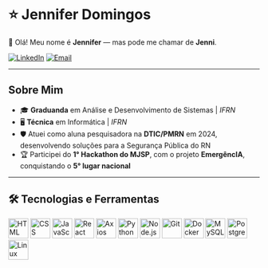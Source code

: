 # ⭐ Jennifer Domingos

<p align="left">
  👋 Olá! Meu nome é <strong>Jennifer</strong> — mas pode me chamar de <strong>Jenni</strong>.
</p>

[![LinkedIn](https://img.shields.io/badge/-LinkedIn-0A66C2?style=for-the-badge&logo=linkedin&logoColor=white)](https://www.linkedin.com/in/jennifer-domingos-061897328)
[![Email](https://img.shields.io/badge/-Email-D14836?style=for-the-badge&logo=gmail&logoColor=white)](mailto:jenniferdomgs@gmail.com)

---

## Sobre Mim
- 🎓 **Graduanda** em Análise e Desenvolvimento de Sistemas | *IFRN*  
- 🖥️ **Técnica** em Informática | *IFRN*  
- 🛡️ Atuei como aluna pesquisadora na **DTIC/PMRN** em 2024, desenvolvendo soluções para a Segurança Pública do RN  
- 🏆 Participei do **1° Hackathon do MJSP**, com o projeto **EmergêncIA**, conquistando o **5° lugar nacional**  

---

## 🛠️ Tecnologias e Ferramentas
<p align="left">
<img alt="HTML" title="HTML" width="40px" src="https://cdn.jsdelivr.net/gh/devicons/devicon/icons/html5/html5-original.svg"/>
<img alt="CSS" title="CSS" width="40px" src="https://cdn.jsdelivr.net/gh/devicons/devicon/icons/css3/css3-original.svg"/>
<img alt="JavaScript" title="JavaScript" width="40px" src="https://cdn.jsdelivr.net/gh/devicons/devicon/icons/javascript/javascript-original.svg"/>
<img alt="React" title="React" width="40px" src="https://cdn.jsdelivr.net/gh/devicons/devicon/icons/react/react-original.svg"/>
<img alt="Axios" title="Axios" width="40px" src="https://cdn.jsdelivr.net/gh/devicons/devicon/icons/axios/axios-plain.svg"/>
<img alt="Python" title="Python" width="40px" src="https://cdn.jsdelivr.net/gh/devicons/devicon/icons/python/python-original.svg"/>
<img alt="Node.js" title="Node.js" width="40px" src="https://cdn.jsdelivr.net/gh/devicons/devicon/icons/nodejs/nodejs-original.svg"/>
<img alt="Git" title="Git" width="40px" src="https://cdn.jsdelivr.net/gh/devicons/devicon/icons/git/git-original.svg"/>
<img alt="Docker" title="Docker" width="40px" src="https://cdn.jsdelivr.net/gh/devicons/devicon/icons/docker/docker-original.svg"/>
<img alt="MySQL" title="MySQL" width="40px" src="https://cdn.jsdelivr.net/gh/devicons/devicon/icons/mysql/mysql-original.svg"/>
<img alt="PostgreSQL" title="PostgreSQL" width="40px" src="https://cdn.jsdelivr.net/gh/devicons/devicon/icons/postgresql/postgresql-original.svg"/>
<img alt="Linux" title="Linux" width="40px" src="https://cdn.jsdelivr.net/gh/devicons/devicon/icons/linux/linux-original.svg"/>
</p>
